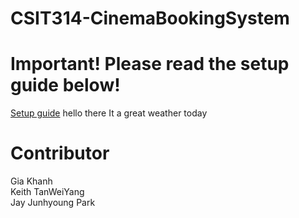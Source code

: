 # CSIT314-CinemaBookingSystem

<h1>Important! Please read the setup guide below!</h1>
<a href="https://docs.google.com/document/d/171rAjRilCQRE3mS0SH_-pa-7pbEFLgTkazWLOz-yWBs/edit?usp=sharing">Setup guide</a>
hello there 
It a great weather today
<br>
<h1>Contributor</h1>
Gia Khanh<br>
Keith TanWeiYang<br>
Jay Junhyoung Park<br>

